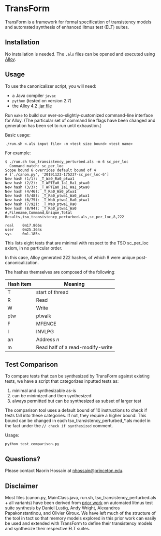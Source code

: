 # TransForm

TransForm is a framework for formal specification of transistency models and automated synthesis of enhanced litmus test (ELT) suites.

## Installation

No installation is needed. The `.als` files can be opened and executed using [Alloy](http://alloy.mit.edu).

## Usage

To use the canonicalizer script, you will need:

* a Java compiler `javac`
* `python` (tested on version 2.7)
* the Alloy 4.2 [.jar file](http://alloy.mit.edu/alloy/downloads/alloy4.2.jar)

Run `make` to build our ever-so-slightly-customized command-line interface for Alloy.  (The particular set of command line flags have been changed and generation has been set to run until exhaustion.)

Basic usage:

    ./run.sh <.als input file> -m <test size bound> <test name>

For example:

    $ ./run.sh tso_transistency_perturbed.als -m 6 sc_per_loc
      Command match: sc_per_loc
    Scope bound 6 overrides default bound of 4
    # ['./canon.py', '20191123-175237-sc_per_loc-6']
    New hash (1/1): _T_Wa0_Ra0_ptwa1
    New hash (2/2): _T_WPTEa0_Ia1_Ra1_ptwa0
    New hash (3/3): _T_WPTEa0_Ia1_Wa1_ptwa0
    New hash (4/46): _T_Ra0_Wa0_ptwa1
    New hash (5/48): _T_Ra0_ptwa1_Wa0_ptwa1
    New hash (6/75): _T_Wa0_ptwa1_Ra0_ptwa1
    New hash (7/92): _T_Wa0_ptwa1_Ra0
    New hash (8/94): _T_Ra0_ptwa1_Wa0
    #,Filename,Command,Unique,Total
    Results,tso_transistency_perturbed.als,sc_per_loc,8,222

    real    0m17.866s
    user    0m25.364s
    sys     0m1.185s

This lists eight tests that are minimal with respect to the TSO sc_per_loc axiom, in no particular order.

In this case, Alloy generated 222 hashes, of which 8 were unique post-canonicalization.

The hashes themselves are composed of the following:

Hash item | Meaning
----------|--------
T | start of thread
R | Read
W | Write
ptw | ptwalk
F | MFENCE
I | INVLPG
a*n* | Address *n*
m | Read half of a read-modify-write

## Test Comparison

To compare tests that can be synthesized by TransForm against existing tests, we have a script that categorizes inputted tests as:
1. minimal and synthesizable as-is
2. can be minimized and then synthesized
3. always permitted but can be synthesized as subset of larger test

The comparison tool uses a default bound of 10 instructions to check if tests fall into these categories. If not, they require a higher bound. This bound can be changed in each tso_transistency_perturbed_*.als model in the fact under the `// check if synthesized` comment.

Usage:

    python test_comparison.py

## Questions?

Please contact Naorin Hossain at nhossain@princeton.edu.

## Disclaimer

Most files (canon.py, MainClass.java, run.sh, tso_transistency_perturbed.als + all variants) have been derived from [prior work](https://github.com/NVlabs/litmustestgen) on automated litmus test suite synthesis by Daniel Lustig, Andy Wright, Alexandros Papakonstantinou, and Olivier Giroux. We have left much of the structure of the tool in tact so that memory models explored in this prior work can easily be used and extended with TransForm to define their transistency models and synthesize their respective ELT suites.